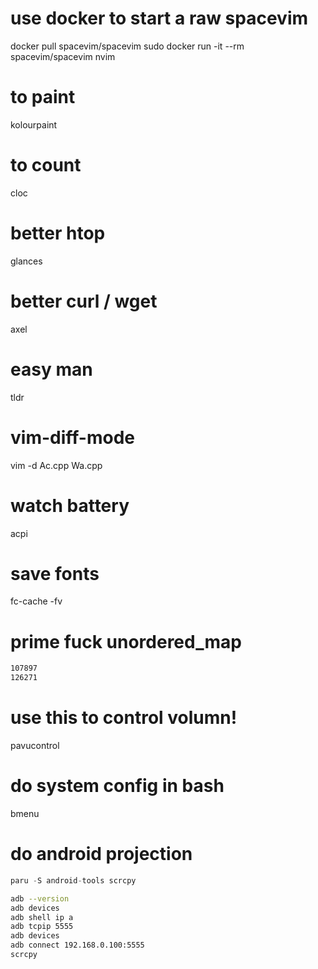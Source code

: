 # use docker to start a raw spacevim
docker pull spacevim/spacevim
sudo docker run -it --rm spacevim/spacevim nvim

# to paint
kolourpaint

# to count
cloc

# better htop
glances

# better curl / wget
axel

# easy man
tldr

# vim-diff-mode
vim -d Ac.cpp Wa.cpp

# watch battery
acpi

# save fonts
fc-cache -fv

# prime fuck unordered_map
```txt
107897
126271
```

# use this to control volumn!
pavucontrol

# do system config in bash
bmenu

# do android projection

```cpp
paru -S android-tools scrcpy
```

```bash
adb --version
adb devices
adb shell ip a
adb tcpip 5555
adb devices
adb connect 192.168.0.100:5555
scrcpy
```
